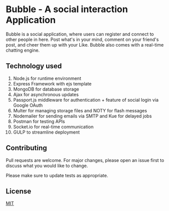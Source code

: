 # Bubble - A social interaction Application

Bubble is a social application, where users can register and connect to other people in here. Post what's in your mind, comment on your friend's post, and cheer them up with your Like. Bubble also comes with a real-time chatting engine.

## Technology used 

1. Node.js for runtime environment
2. Express Framework with ejs template
3. MongoDB for database storage
4. Ajax for asynchronous updates
5. Passport.js middleware for authentication + feature of social login via Google OAuth
6. Multer for managing storage files and NOTY for flash messages
7. Nodemailer for sending emails via SMTP and Kue for delayed jobs
8. Postman for testing APIs
9. Socket.io for real-time communication
10. GULP to streamline deployment


## Contributing

Pull requests are welcome. For major changes, please open an issue first
to discuss what you would like to change.

Please make sure to update tests as appropriate.

## License

[MIT](https://choosealicense.com/licenses/mit/)
